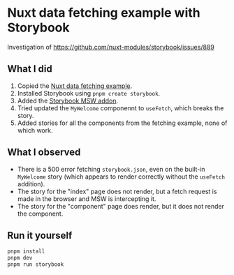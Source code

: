 # Nuxt data fetching example with Storybook

Investigation of https://github.com/nuxt-modules/storybook/issues/889

## What I did

1. Copied the [Nuxt data fetching example](https://github.com/nuxt/examples/tree/main/examples/features/data-fetching).
2. Installed Storybook using `pnpm create storybook`.
3. Added the [Storybook MSW addon](https://github.com/mswjs/msw-storybook-addon).
4. Tried updated the `MyWelcome` componennt to `useFetch`, which breaks the story.
5. Added stories for all the components from the fetching example, none of which work.

## What I observed

- There is a 500 error fetching `storybook.json`, even on the built-in `MyWelcome` story (which appears to render correctly without the `useFetch` addition).
- The story for the "index" page does not render, but a fetch request is made in the browser and MSW is intercepting it.
- The story for the "component" page does render, but it does not render the component.

## Run it yourself

```sh
pnpm install
pnpm dev
pnpm run storybook
```
